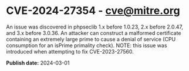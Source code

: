 # CVE-2024-27354 - cve@mitre.org

An issue was discovered in phpseclib 1.x before 1.0.23, 2.x before 2.0.47, and 3.x before 3.0.36. An attacker can construct a malformed certificate containing an extremely large prime to cause a denial of service (CPU consumption for an isPrime primality check). NOTE: this issue was introduced when attempting to fix CVE-2023-27560.

**Publish date:** 2024-03-01

